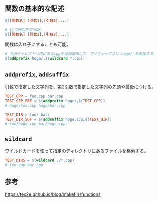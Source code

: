 ## 関数の基本的な記述
```makefile
$([関数名] [引数1],[引数2],...)

# {}で囲む形でもOK
${[関数名] [引数1],[引数2],...}
```
関数は入れ子にすることも可能。
```makefile
# 今のディレクトリ内にあるcppを全部取得して、プリフィックスに`hoge/`を追加する
$(addprefix hoge/,$(wildcard *.cpp))
```

## `addprefix`, `addsuffix`
引数で指定した文字列を、第2引数で指定した文字列の先頭や最後につける。
```makefile
TEST_CPP = foo.cpp bar.cpp 
TEST_CPP_PRE = $(addprefix hoge/,$(TEST_CPP)) 
# hoge/foo.cpp hoge/bar.cpp
```

```makefile
TEST_DIR = foo/ bar/ 
TEST_DIR_SUF = $(addsuffix hoge.cpp,$(TEST_DIR)) 
# foo/hoge.cpp bar/hoge.cpp
```

## `wildcard`
ワイルドカードを使って指定のディレクトリにあるファイルを検索する。
```makefile
TEST_DIRS = $(wildcard ./*.cpp)
# foo.cpp bar.cpp
```


## 参考
<https://tex2e.github.io/blog/makefile/functions>